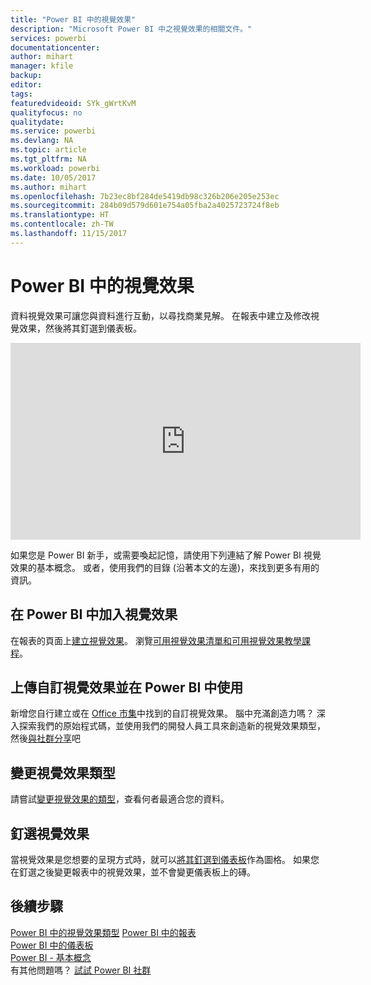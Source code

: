 ```yaml
---
title: "Power BI 中的視覺效果"
description: "Microsoft Power BI 中之視覺效果的相關文件。"
services: powerbi
documentationcenter: 
author: mihart
manager: kfile
backup: 
editor: 
tags: 
featuredvideoid: SYk_gWrtKvM
qualityfocus: no
qualitydate: 
ms.service: powerbi
ms.devlang: NA
ms.topic: article
ms.tgt_pltfrm: NA
ms.workload: powerbi
ms.date: 10/05/2017
ms.author: mihart
ms.openlocfilehash: 7b23ec8bf284de5419db98c326b206e205e253ec
ms.sourcegitcommit: 284b09d579d601e754a05fba2a4025723724f8eb
ms.translationtype: HT
ms.contentlocale: zh-TW
ms.lasthandoff: 11/15/2017
---
```

# <a name="visualizations-in-power-bi"></a>Power BI 中的視覺效果
資料視覺效果可讓您與資料進行互動，以尋找商業見解。 在報表中建立及修改視覺效果，然後將其釘選到儀表板。   

<iframe width="560" height="315" src="https://www.youtube.com/embed/SYk_gWrtKvM?list=PL1N57mwBHtN0JFoKSR0n-tBkUJHeMP2cP" frameborder="0" allowfullscreen></iframe>


  如果您是 Power BI 新手，或需要喚起記憶，請使用下列連結了解 Power BI 視覺效果的基本概念。  或者，使用我們的目錄 (沿著本文的左邊)，來找到更多有用的資訊。

## <a name="add-a-visualization-in-power-bi"></a>在 Power BI 中加入視覺效果
在報表的頁面上[建立視覺效果](power-bi-report-add-visualizations-i.md)。 瀏覽[可用視覺效果清單和可用視覺效果教學課程](power-bi-visualization-types-for-reports-and-q-and-a.md)。 

## <a name="upload-a-custom-visualization-and-use-it-in-power-bi"></a>上傳自訂視覺效果並在 Power BI 中使用
新增您自行建立或在 [Office 市集](https://appsource.microsoft.com/marketplace/apps?product=power-bi-visuals)中找到的自訂視覺效果。 腦中充滿創造力嗎？ 深入探索我們的原始程式碼，並使用我們的開發人員工具來創造新的視覺效果類型，然後[與社群分享](http://visuals.powerbi.com)吧

## <a name="change-the-visualization-type"></a>變更視覺效果類型
請嘗試[變更視覺效果的類型](power-bi-report-change-visualization-type.md)，查看何者最適合您的資料。

## <a name="pin-the-visualization"></a>釘選視覺效果
當視覺效果是您想要的呈現方式時，就可以[將其釘選到儀表板](service-dashboard-pin-tile-from-report.md)作為圖格。 如果您在釘選之後變更報表中的視覺效果，並不會變更儀表板上的磚。

## <a name="next-steps"></a>後續步驟
[Power BI 中的視覺效果類型](power-bi-visualization-types-for-reports-and-q-and-a.md)
[Power BI 中的報表](service-reports.md)  
[Power BI 中的儀表板](service-dashboards.md)  
[Power BI - 基本概念](service-basic-concepts.md)  
有其他問題嗎？ [試試 Power BI 社群](http://community.powerbi.com/)

